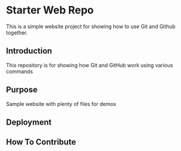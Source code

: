 # Starter Web Repo

This is a simple website project for showing how to use Git and Github together.

## Introduction

This repository is for showing how Git and GitHub work using various commands

## Purpose

Sample website with plenty of files for demos

## Deployment

## How To Contribute